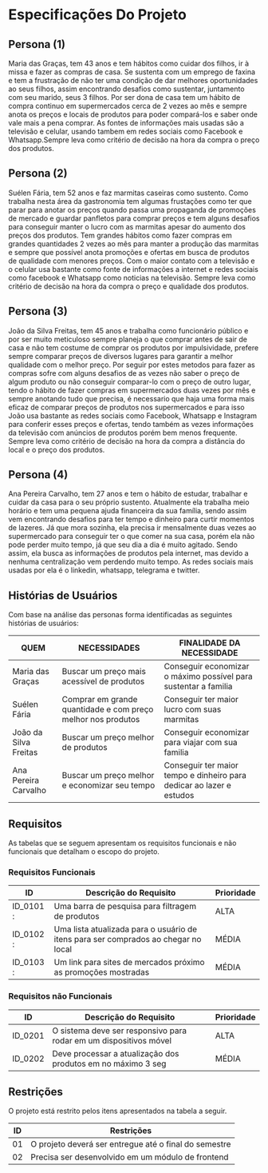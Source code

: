 # Especificações Do Projeto
## Persona (1)

Maria das Graças, tem 43 anos e tem hábitos como cuidar dos filhos, ir à missa e fazer as compras de casa. Se sustenta com um emprego de faxina
e tem a frustração de não ter uma condição de dar melhores oportunidades ao seus filhos, assim encontrando desafios como sustentar, juntamento com seu marido, seus
3 filhos. Por ser dona de casa tem um hábito de compra continuo em supermercados cerca de 2 vezes ao mês e sempre anota os preços e locais de produtos para poder
compará-los e saber onde vale mais a pena comprar. As fontes de informações mais usadas são a televisão e celular, usando tambem em redes sociais como Facebook e
Whatsapp.Sempre leva como critério de decisão na hora da compra o preço dos produtos.

## Persona (2)

Suélen Fária, tem 52 anos e faz marmitas caseiras como sustento. Como trabalha nesta área da gastronomia tem algumas frustações como ter que parar para anotar os
preços quando passa uma propaganda de promoções de mercado e guardar panfletos para comprar preços e tem alguns desafios para conseguir manter o lucro com as marmitas
apesar do aumento dos preços dos produtos. Tem grandes hábitos como fazer compras em grandes quantidades 2 vezes ao mês para manter a produção das marmitas e sempre
que possível anota promoções e ofertas em busca de produtos de qualidade com menores preços. Com o maior contato com a televisão e o celular usa bastante como fonte
de informações a internet e redes sociais como facebook e Whatsapp como noticias na televisão. Sempre leva como critério de decisão na hora da compra o preço e
qualidade dos produtos.

## Persona (3)

João da Silva Freitas, tem 45 anos e trabalha como funcionário público e por ser muito meticuloso sempre planeja o que comprar antes de sair de casa e não tem costume
de comprar os produtos por impulsividade, prefere sempre comparar preços de diversos lugares para garantir a melhor qualidade com o melhor preço. Por seguir por estes
metodos para fazer as compras sofre com alguns desafios de as vezes não saber o preço de algum produto ou não conseguir comparar-lo com o preço de outro lugar, tendo
o hábito de fazer compras em supermercados duas vezes por mês e sempre anotando tudo que precisa, é necessario que haja uma forma mais eficaz de comparar preços de
produtos nos supermercados e para isso João usa bastante as redes sociais como Facebook, Whatsapp e Instagram para conferir esses preços e ofertas, tendo também as
vezes informações da televisão com anúncios de produtos porém bem menos frequente. Sempre leva como critério de decisão na hora da compra a distância do local e o
preço dos produtos.

## Persona (4)

Ana Pereira Carvalho, tem 27 anos e tem o hábito de estudar, trabalhar e cuidar da casa para o seu próprio sustento. Atualmente ela trabalha meio horário e tem uma
pequena ajuda financeira da sua família, sendo assim vem encontrando desafios para ter tempo e dinheiro para curtir momentos de lazeres. Já que mora sozinha, ela
precisa ir mensalmente duas vezes ao supermercado para conseguir ter o que comer na sua casa, porém ela não pode perder muito tempo, já que seu dia a dia é muito
agitado. Sendo assim, ela busca as informações de produtos pela internet, mas devido a nenhuma centralização vem perdendo muito tempo. As redes sociais mais usadas
por ela é o linkedin, whatsapp, telegrama e twitter.

## Histórias de Usuários

Com base na análise das personas forma identificadas as seguintes histórias de usuários:

|      QUEM   |NECESSIDADES       |  FINALIDADE DA NECESSIDADE                     |
|-------------|-------------------|----------------------------------------------------------------|
|Maria das Graças| Buscar um preço mais acessível de produtos  | Conseguir economizar o máximo possível para sustentar a familia       |
|Suélen Fária | Comprar em grande quantidade e com preço melhor nos produtos | Conseguir ter maior lucro com suas marmitas           |
|João da Silva Freitas | Buscar um preço melhor de produtos  | Conseguir economizar para viajar com sua familia                        |
|Ana Pereira Carvalho  | Buscar um preço melhor e economizar seu tempo  | Conseguir ter maior tempo e dinheiro para dedicar ao lazer e estudos    |

## Requisitos

As tabelas que se seguem apresentam os requisitos funcionais e não funcionais que detalham o escopo do projeto.

### Requisitos Funcionais

|ID    | Descrição do Requisito  | Prioridade |
|------|-----------------------------------------|----|
|ID_0101 : | Uma barra de pesquisa para filtragem de produtos | ALTA | 
|ID_0102 : | Uma lista atualizada para o usuário de itens para ser comprados ao chegar no local | MÉDIA |
|ID_0103 : | Um link para sites de mercados próximo as promoções mostradas | MÉDIA |



### Requisitos não Funcionais

|ID     | Descrição do Requisito  |Prioridade |
|-------|-------------------------|----|
|ID_0201| O sistema deve ser responsivo para rodar em um dispositivos móvel | ALTA | 
|ID_0202| Deve processar a atualização dos produtos em no máximo 3 seg |  MÉDIA | 

## Restrições

O projeto está restrito pelos itens apresentados na tabela a seguir.

|ID| Restrições                                            |
|--|-------------------------------------------------------|
|01| O projeto deverá ser entregue até o final do semestre        |
|02| Precisa ser desenvolvido em um módulo de frontend            | 
